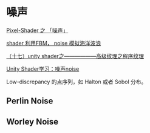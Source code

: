 # 噪声

[Pixel-Shader 之 「噪声」](https://zhuanlan.zhihu.com/p/41076746)

[shader 利用FBM， noise 模拟海洋波浪](https://blog.csdn.net/lck8989/article/details/103863517)

[（十七）unity shader之——————高级纹理之程序纹理](https://blog.csdn.net/cgy56191948/article/details/101641140)

[Unity Shader学习：噪声noise](https://blog.csdn.net/qq_36107199/article/details/87191348)

 Low-discrepancy 的点序列，如 Halton 或者 Sobol 分布。

## Perlin Noise

## Worley Noise
